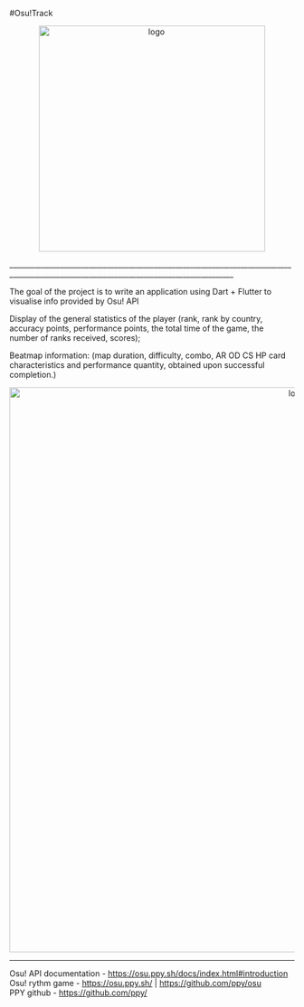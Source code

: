 #Osu!Track

<p align="center">
  <img src="https://i.imgur.com/kwUChmG.png" alt="logo" width="400" />
</p>
____________________________________________________________________________________________________________________________________________

The goal of the project is to write an application using Dart + Flutter to visualise info provided by Osu! API

Display of the general statistics of the player (rank, rank by country,
                              accuracy points, performance points,
                              the total time of the game, the number of ranks received, 
                              scores);

Beatmap information:
                             (map duration, difficulty, combo,
                              AR OD CS HP card characteristics and performance quantity,
                              obtained upon successful completion.) 
                              
<p align="center">
  <img src="https://i.imgur.com/o2ycgzn.png" alt="logo" width="1000" />
</p>

____________________________________________________________________________________________________________________________________________

Osu! API documentation - https://osu.ppy.sh/docs/index.html#introduction  <br />
Osu! rythm game - https://osu.ppy.sh/ | https://github.com/ppy/osu  <br />
PPY github - https://github.com/ppy/  <br />

